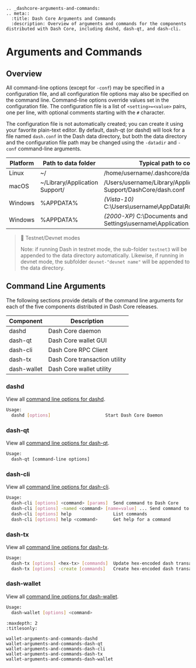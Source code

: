 ```{eval-rst}
.. _dashcore-arguments-and-commands:
.. meta::
  :title: Dash Core Arguments and Commands
  :description: Overview of arguments and commands for the components distributed with Dash Core, including dashd, dash-qt, and dash-cli.
```

# Arguments and Commands

## Overview

All command-line options (except for `-conf`) may be specified in a configuration file, and all configuration file options may also be specified on the command line. Command-line options override values set in the configuration file. The configuration file is a list of `<setting>=<value>` pairs, one per line, with optional comments starting with the `#` character.

The configuration file is not automatically created; you can create it using your favorite plain-text editor. By default, dash-qt (or dashd) will look for a file named `dash.conf` in the Dash data directory, but both the data directory and the configuration file path may be changed using the `-datadir` and `-conf` command-line arguments.

| Platform | Path to data folder | Typical path to configuration file |
| - | - | - |
| Linux | ~/ | /home/username/.dashcore/dash.conf |
| macOS | ~/Library/Application Support/ | /Users/username/Library/Application Support/DashCore/dash.conf |
| Windows | %APPDATA% | _(Vista-10)_ C:\\Users\\username\\AppData\\Roaming\\DashCore\\dash.conf |
| Windows | %APPDATA% | _(2000-XP)_ C:\\Documents and Settings\\username\\Application Data\\DashCore\\dash.conf |

> 📘 Testnet/Devnet modes
>
> Note: if running Dash in testnet mode, the sub-folder `testnet3` will be appended to the data directory automatically. Likewise, if running in devnet mode, the subfolder `devnet-"devnet name"` will be appended to the data directory.

## Command Line Arguments

The following sections provide details of the command line arguments for each of the five components distributed in Dash Core releases.

| Component | Description |
| - | - |
| dashd | Dash Core daemon |
| dash-qt | Dash Core wallet GUI |
| dash-cli | Dash Core RPC Client |
| dash-tx | Dash Core transaction utility |
| dash-wallet | Dash Core wallet utility |

### dashd

View all [command line options for dashd](../dashcore/wallet-arguments-and-commands-dashd.md).

```bash
Usage:
  dashd [options]                     Start Dash Core Daemon
```

### dash-qt

 View all [command line options for dash-qt](../dashcore/wallet-arguments-and-commands-dash-qt.md).

```bash
Usage:
  dash-qt [command-line options]                     
```

### dash-cli

View all [command line options for dash-cli](../dashcore/wallet-arguments-and-commands-dash-cli.md).

```bash
Usage:
  dash-cli [options] <command> [params]  Send command to Dash Core
  dash-cli [options] -named <command> [name=value] ... Send command to Dash Core (with named arguments)
  dash-cli [options] help                List commands
  dash-cli [options] help <command>      Get help for a command
```

### dash-tx

View all [command line options for dash-tx](../dashcore/wallet-arguments-and-commands-dash-tx.md).

```bash
Usage:
  dash-tx [options] <hex-tx> [commands]  Update hex-encoded dash transaction
  dash-tx [options] -create [commands]   Create hex-encoded dash transaction
```

### dash-wallet

View all [command line options for dash-wallet](../dashcore/wallet-arguments-and-commands-dash-wallet.md).

```bash
Usage:
  dash-wallet [options] <command>
```

```{toctree}
:maxdepth: 2
:titlesonly: 

wallet-arguments-and-commands-dashd
wallet-arguments-and-commands-dash-qt
wallet-arguments-and-commands-dash-cli
wallet-arguments-and-commands-dash-tx
wallet-arguments-and-commands-dash-wallet
```
